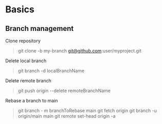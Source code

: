 # Basics

## Branch management

Clone repository

> git clone -b my-branch git@github.com:user/myproject.git

Delete local branch

> git branch -d localBranchName

Delete remote branch

> git push origin --delete remoteBranchName

Rebase a branch to main

> git branch - m branchToRebase main
> git fetch origin
> git branch -u origin/main main
> git remote set-head origin -a
